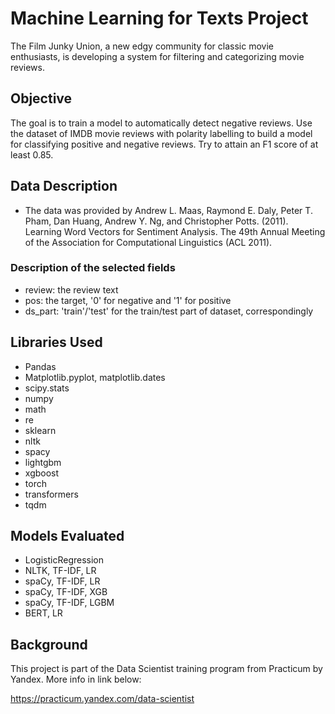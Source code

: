 # Machine Learning for Texts Project
The Film Junky Union, a new edgy community for classic movie enthusiasts, is developing a system for filtering and categorizing movie reviews. 
## Objective

The goal is to train a model to automatically detect negative reviews. Use the dataset of IMDB movie reviews with polarity labelling to build a model for classifying positive and negative reviews. Try to attain an F1 score of at least 0.85.

## Data Description
 * The data was provided by Andrew L. Maas, Raymond E. Daly, Peter T. Pham, Dan Huang, Andrew Y. Ng, and Christopher Potts. (2011). Learning Word Vectors for Sentiment Analysis. The 49th Annual Meeting of the Association for Computational Linguistics (ACL 2011).

### Description of the selected fields
 * review: the review text
 * pos: the target, '0' for negative and '1' for positive
 * ds_part: 'train'/'test' for the train/test part of dataset, correspondingly

##  Libraries Used
 * Pandas
 * Matplotlib.pyplot, matplotlib.dates
 * scipy.stats
 * numpy
 * math
 * re
 * sklearn
 * nltk
 * spacy
 * lightgbm
 * xgboost
 * torch
 * transformers
 * tqdm

##  Models Evaluated
 * LogisticRegression
 * NLTK, TF-IDF, LR 
 * spaCy, TF-IDF, LR
 * spaCy, TF-IDF, XGB
 * spaCy, TF-IDF, LGBM
 * BERT, LR

## Background

This project is part of the Data Scientist training program from Practicum by Yandex. More info in link below:

https://practicum.yandex.com/data-scientist
